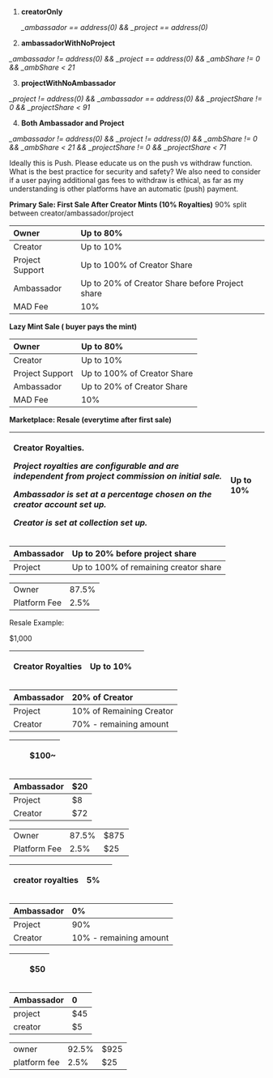 1. **creatorOnly**

    *_ambassador == address(0) && _project == address(0)*

2. **ambassadorWithNoProject**

*_ambassador != address(0) && _project == address(0)
   && _ambShare != 0 && _ambShare < 21*

3. **projectWithNoAmbassador**
   
*_project != address(0) && _ambassador == address(0)
   && _projectShare != 0 && _projectShare < 91*

4. **Both Ambassador and Project**
   
*_ambassador != address(0) && _project != address(0)
    && _ambShare != 0 && _ambShare < 21
    && _projectShare != 0 && _projectShare < 71*

Ideally this is Push. Please educate us on the push vs withdraw function. What is the best practice for security and safety? We also need to consider if a user paying additional gas fees to withdraw is ethical, as far as my understanding is other platforms have an automatic (push) payment.


**Primary Sale: First Sale After Creator Mints (10% Royalties)**
90% split between creator/ambassador/project

|Owner|Up to 80%|
| :- | :- |
|Creator|Up to 10%|
|Project Support|Up to 100% of Creator Share|
|Ambassador|Up to 20% of Creator Share before Project share |
|MAD Fee|10%|

**Lazy Mint Sale ( buyer pays the mint)**

|Owner|Up to 80%|
| :- | :- |
|Creator|Up to 10%|
|Project Support|Up to 100% of Creator Share|
|Ambassador|Up to 20% of Creator Share|
|MAD Fee|10%|


**Marketplace: Resale (everytime after first sale)**

|<p>Creator Royalties.</p><p>*Project royalties are configurable and are independent from project commission on initial sale.*</p><p>*Ambassador is set at a percentage chosen on the creator account set up.* </p><p>*Creator is set at collection set up.* </p>|<p>Up to 10%</p><p></p>|
| :- | :- |

|Ambassador|Up to 20% before project share|
| :- | :- |
|Project|Up to 100% of remaining creator share|

|||
| :- | :- |
|Owner|87\.5%|
|Platform Fee|2\.5%|

Resale Example:

$1,000

|Creator Royalties|<p>Up to 10%</p><p></p>||
| :- | :- | :- |

|Ambassador|20% of Creator|
| :- | :- |
|Project|10% of Remaining Creator|
|Creator|70% - remaining amount|

|||<p>$100~</p><p></p>|
| :- | :- | :- |

|Ambassador|$20|
| :- | :- |
|Project|$8|
|Creator|$72|

||||
| :- | :- | :- |
|Owner|87\.5%|$875|
|Platform Fee|2\.5%|$25|


|creator royalties |<p>5%</p><p></p>||
| :- | :- | :- |

|Ambassador|0%|
| :- | :- |
|Project|90%|
|Creator|10% - remaining amount |

|||<p>$50</p><p></p>|
| :- | :- | :- |

|Ambassador|0|
| :- | :- |
|project |$45|
|creator|$5|

||||
| :- | :- | :- |
|owner|92\.5%|$925|
|platform fee|2\.5%|$25|

